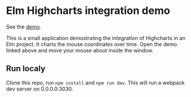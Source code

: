 # Elm Highcharts integration demo

See the [demo](http://nmk.github.io/elm-highcharts-demo).

This is a small application demostrating the integration of Highcharts in an Elm
project. It charts the mouse coordinates over time. Open the demo linked above
and move your mouse about inside the window.

## Run localy

Clone this repo, run `npm install` and `npm run dev`. This will run a webpack
dev server on 0.0.0.0:3030.

